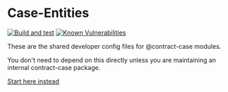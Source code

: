 # Case-Entities

[![Build and test](https://github.com/case-contract-testing/case/actions/workflows/build-and-test.yml/badge.svg?branch=main)](https://github.com/case-contract-testing/case/actions/workflows/build-and-test.yml)
[![Known Vulnerabilities](https://snyk.io/test/github/case-contract-testing/case/badge.svg?targetFile=packages/case-entities/package.json)](https://snyk.io/test/github/case-contract-testing/case?targetFile=packages/case-entities/package.json)

These are the shared developer config files for @contract-case modules.

You don't need to depend on this directly unless you are maintaining an internal contract-case package.

[Start here instead](https://case.contract-testing.io/docs/intro)
